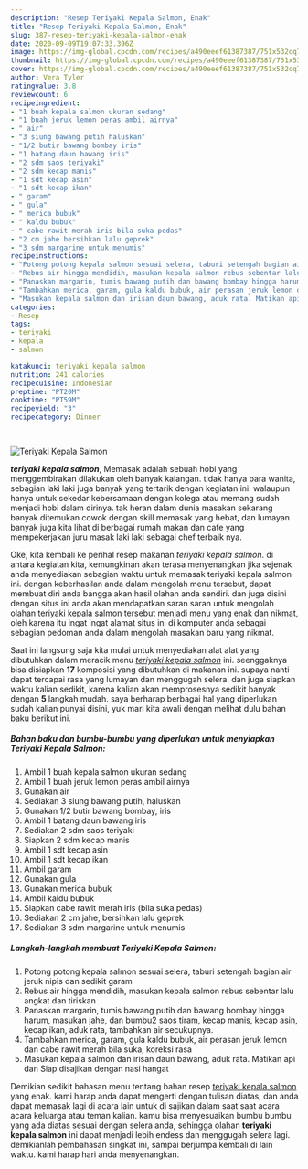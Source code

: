 ```yaml
---
description: "Resep Teriyaki Kepala Salmon, Enak"
title: "Resep Teriyaki Kepala Salmon, Enak"
slug: 387-resep-teriyaki-kepala-salmon-enak
date: 2020-09-09T19:07:33.396Z
image: https://img-global.cpcdn.com/recipes/a490eeef61387387/751x532cq70/teriyaki-kepala-salmon-foto-resep-utama.jpg
thumbnail: https://img-global.cpcdn.com/recipes/a490eeef61387387/751x532cq70/teriyaki-kepala-salmon-foto-resep-utama.jpg
cover: https://img-global.cpcdn.com/recipes/a490eeef61387387/751x532cq70/teriyaki-kepala-salmon-foto-resep-utama.jpg
author: Vera Tyler
ratingvalue: 3.8
reviewcount: 6
recipeingredient:
- "1 buah kepala salmon ukuran sedang"
- "1 buah jeruk lemon peras ambil airnya"
- " air"
- "3 siung bawang putih haluskan"
- "1/2 butir bawang bombay iris"
- "1 batang daun bawang iris"
- "2 sdm saos teriyaki"
- "2 sdm kecap manis"
- "1 sdt kecap asin"
- "1 sdt kecap ikan"
- " garam"
- " gula"
- " merica bubuk"
- " kaldu bubuk"
- " cabe rawit merah iris bila suka pedas"
- "2 cm jahe bersihkan lalu geprek"
- "3 sdm margarine untuk menumis"
recipeinstructions:
- "Potong potong kepala salmon sesuai selera, taburi setengah bagian air jeruk nipis dan sedikit garam"
- "Rebus air hingga mendidih, masukan kepala salmon rebus sebentar lalu angkat dan tiriskan"
- "Panaskan margarin, tumis bawang putih dan bawang bombay hingga harum, masukan jahe, dan bumbu2 saos tiram, kecap manis, kecap asin, kecap ikan, aduk rata, tambahkan air secukupnya."
- "Tambahkan merica, garam, gula kaldu bubuk, air perasan jeruk lemon dan cabe rawit merah bila suka, koreksi rasa"
- "Masukan kepala salmon dan irisan daun bawang, aduk rata. Matikan api dan Siap disajikan dengan nasi hangat"
categories:
- Resep
tags:
- teriyaki
- kepala
- salmon

katakunci: teriyaki kepala salmon 
nutrition: 241 calories
recipecuisine: Indonesian
preptime: "PT20M"
cooktime: "PT59M"
recipeyield: "3"
recipecategory: Dinner

---
```



![Teriyaki Kepala Salmon](https://img-global.cpcdn.com/recipes/a490eeef61387387/751x532cq70/teriyaki-kepala-salmon-foto-resep-utama.jpg)

<b><i>teriyaki kepala salmon</i></b>, Memasak adalah sebuah hobi yang menggembirakan dilakukan oleh banyak kalangan. tidak hanya para wanita, sebagian laki laki juga banyak yang tertarik dengan kegiatan ini. walaupun hanya untuk sekedar kebersamaan dengan kolega atau memang sudah menjadi hobi dalam dirinya. tak heran dalam dunia masakan sekarang banyak ditemukan cowok dengan skill memasak yang hebat, dan lumayan banyak juga kita lihat di berbagai rumah makan dan cafe yang mempekerjakan juru masak laki laki sebagai chef terbaik nya.



Oke, kita kembali ke perihal resep makanan <i>teriyaki kepala salmon</i>. di antara kegiatan kita, kemungkinan akan terasa menyenangkan jika sejenak anda menyediakan sebagian waktu untuk memasak teriyaki kepala salmon ini. dengan keberhasilan anda dalam mengolah menu tersebut, dapat membuat diri anda bangga akan hasil olahan anda sendiri. dan juga disini dengan situs ini anda akan mendapatkan saran saran untuk mengolah olahan <u>teriyaki kepala salmon</u> tersebut menjadi menu yang enak dan nikmat, oleh karena itu ingat ingat alamat situs ini di komputer anda sebagai sebagian pedoman anda dalam mengolah masakan baru yang nikmat.


Saat ini langsung saja kita mulai untuk menyediakan alat alat yang dibutuhkan dalam meracik menu <u><i>teriyaki kepala salmon</i></u> ini. seenggaknya bisa disiapkan <b>17</b> komposisi yang dibutuhkan di makanan ini. supaya nanti dapat tercapai rasa yang lumayan dan menggugah selera. dan juga siapkan waktu kalian sedikit, karena kalian akan memprosesnya sedikit banyak dengan <b>5</b> langkah mudah. saya berharap berbagai hal yang diperlukan sudah kalian punyai disini, yuk mari kita awali dengan melihat dulu bahan baku berikut ini.

<!--inarticleads1-->

##### Bahan baku dan bumbu-bumbu yang diperlukan untuk menyiapkan Teriyaki Kepala Salmon:

1. Ambil 1 buah kepala salmon ukuran sedang
1. Ambil 1 buah jeruk lemon peras ambil airnya
1. Gunakan  air
1. Sediakan 3 siung bawang putih, haluskan
1. Gunakan 1/2 butir bawang bombay, iris
1. Ambil 1 batang daun bawang iris
1. Sediakan 2 sdm saos teriyaki
1. Siapkan 2 sdm kecap manis
1. Ambil 1 sdt kecap asin
1. Ambil 1 sdt kecap ikan
1. Ambil  garam
1. Gunakan  gula
1. Gunakan  merica bubuk
1. Ambil  kaldu bubuk
1. Siapkan  cabe rawit merah iris (bila suka pedas)
1. Sediakan 2 cm jahe, bersihkan lalu geprek
1. Sediakan 3 sdm margarine untuk menumis




<!--inarticleads2-->

##### Langkah-langkah membuat Teriyaki Kepala Salmon:

1. Potong potong kepala salmon sesuai selera, taburi setengah bagian air jeruk nipis dan sedikit garam
1. Rebus air hingga mendidih, masukan kepala salmon rebus sebentar lalu angkat dan tiriskan
1. Panaskan margarin, tumis bawang putih dan bawang bombay hingga harum, masukan jahe, dan bumbu2 saos tiram, kecap manis, kecap asin, kecap ikan, aduk rata, tambahkan air secukupnya.
1. Tambahkan merica, garam, gula kaldu bubuk, air perasan jeruk lemon dan cabe rawit merah bila suka, koreksi rasa
1. Masukan kepala salmon dan irisan daun bawang, aduk rata. Matikan api dan Siap disajikan dengan nasi hangat




Demikian sedikit bahasan menu tentang bahan resep <u>teriyaki kepala salmon</u> yang enak. kami harap anda dapat mengerti dengan tulisan diatas, dan anda dapat memasak lagi di acara lain untuk di sajikan dalam saat saat acara acara keluarga atau teman kalian. kamu bisa menyesuaikan bumbu bumbu yang ada diatas sesuai dengan selera anda, sehingga olahan <b>teriyaki kepala salmon</b> ini dapat menjadi lebih endess dan menggugah selera lagi. demikianlah pembahasan singkat ini, sampai berjumpa kembali di lain waktu. kami harap hari anda menyenangkan.
